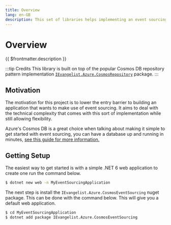 ```yaml
---
title: Overview
lang: en-GB
description: This set of libraries helps implementing an event sourcing architecture with Cosmos DB. It aims to lower the entry barrier and to improve time to market of an application that would benefit from an ES architecture.
---
```


# Overview

{{ $frontmatter.description }}

:::tip Credits
This library is built on top of the popular Cosmos DB repository pattern implementation [`IEvangelist.Azure.CosmosRepository`](https://ievangelist.github.io/azure-cosmos-dotnet-repository/) package.
:::

## Motivation

The motivation for this project is to lower the entry barrier to building an application that wants to make use of event sourcing. It aims to deal with the technical complexity that comes with this sort of implementation while still allowing flexibility.

Azure's Cosmos DB is a great choice when talking about making it simple to get started with event sourcing, you can have a database up and running in minutes, [see this guide for more information.](https://docs.microsoft.com/en-us/azure/cosmos-db/sql/create-cosmosdb-resources-portal)

## Getting Setup

The easiest way to get started is with a simple .NET 6 web application to create one run the command below.

```bash
$ dotnet new web -n MyEventSourcingApplication
```

The next step is install the `IEvangelist.Azure.CosmosEventSourcing` nuget package. This can be done with the command below. This will give you a default web application.

```bash
$ cd MyEventSourcingApplication
$ dotnet add package IEvangelist.Azure.CosmosEventSourcing
```




